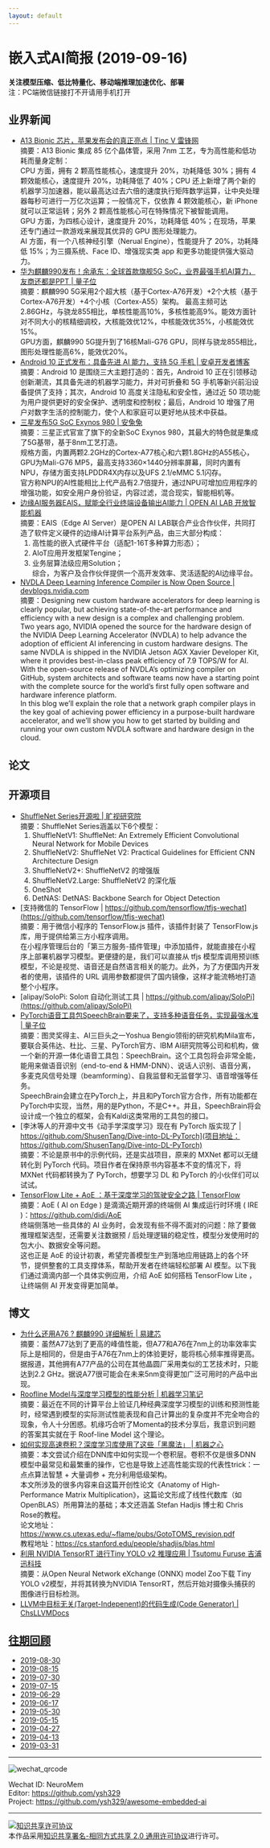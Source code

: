 ```yaml
---
layout: default
---
```


# 嵌入式AI简报 (2019-09-16)

**关注模型压缩、低比特量化、移动端推理加速优化、部署**  
<font>注：PC端微信链接打不开请用手机打开</font>


## 业界新闻  

- [A13 Bionic 芯片，苹果发布会的真正亮点 | Tinc V  雷锋网](https://mp.weixin.qq.com/s/h75Xvm_vEyBDz13ki9ty7Q)  
摘要：A13 Bionic 集成 85 亿个晶体管，采用 7nm 工艺，专为高性能和低功耗而量身定制：  
CPU 方面，拥有 2 颗高性能核心，速度提升 20%，功耗降低 30%；拥有 4 颗效能核心，速度提升 20%，功耗降低了 40%；CPU 还上新增了两个新的机器学习加速器，能以最高达过去六倍的速度执行矩阵数学运算，让中央处理器每秒可进行一万亿次运算；一般情况下，仅依靠 4 颗效能核心，新 iPhone 就可以正常运转；另外 2 颗高性能核心可在特殊情况下被智能调用。  
GPU 方面，为四核心设计，速度提升 20%，功耗降低 40%；在现场，苹果还专门通过一款游戏来展现其优异的 GPU 图形处理能力。  
AI 方面，有一个八核神经引擎（Nerual Engine），性能提升了 20%，功耗降低 15%；为三摄系统、Face ID、增强现实类 app 和更多功能提供强大驱动力。
- [华为麒麟990发布！余承东：全球首款旗舰5G SoC，业界最强手机AI算力，友商还都是PPT | 量子位](https://mp.weixin.qq.com/s/O2_A8Ifvfh_2tbJVOAkb9Q)  
摘要：麒麟990 5G采用2个超大核（基于Cortex-A76开发）+2个大核（基于Cortex-A76开发）+4个小核（Cortex-A55）架构。  最高主频可达2.86GHz，与骁龙855相比，单核性能高10%，多核性能高9%。能效方面针对不同大小的核精细调校，大核能效优12%，中核能效优35%，小核能效优15%。  
GPU方面，麒麟990 5G提升到了16核Mali-G76 GPU，同样与骁龙855相比，图形处理性能高6%，能效优20%。  
- [Android 10 正式发布：具备先进 AI 能力，支持 5G 手机 | 安卓开发者博客](https://mp.weixin.qq.com/s/CjKjOlXYXQp20fm9qAzT7g)  
摘要：Android 10 是围绕三大主题打造的：首先，Android 10 正在引领移动创新潮流，其具备先进的机器学习能力，并对可折叠和 5G 手机等新兴前沿设备提供了支持；其次，Android 10 高度关注隐私和安全性，通过近 50 项功能为用户提供更好的安全保护、透明度和控制权；最后，Android 10 增强了用户对数字生活的控制能力，使个人和家庭可以更好地从技术中获益。  
- [三星发布5G SoC Exynos 980 | 安兔兔](https://mp.weixin.qq.com/s/WovuNkRv6-KjJ2jTwTGnuQ)  
摘要：三星正式官宣了旗下的全新SoC Exynos 980，其最大的特色就是集成了5G基带，基于8nm工艺打造。  
规格方面，内置两颗2.2GHz的Cortex-A77核心和六颗1.8GHz的A55核心，GPU为Mali-G76 MP5，最高支持3360×1440分辨率屏幕，同时内置有NPU，存储方面支持LPDDR4X内存以及UFS 2.1/eMMC 5.1闪存。    
官方称NPU的AI性能相比上代产品有2.7倍提升，通过NPU可增加应用程序的增强功能，如安全用户身份验证，内容过滤，混合现实，智能相机等。      
- [边缘AI服务器EAIS，赋能全行业终端设备输出AI能力 | OPEN AI LAB  开放智能机器](https://mp.weixin.qq.com/s/AW3dAJFYAovMv5Y2omGvAg)  
摘要：EAIS（Edge AI Server）是OPEN AI LAB联合产业合作伙伴，共同打造了软件定义硬件的边缘AI计算平台系列产品，由三大部分构成：  
  1. 高性能的嵌入式硬件平台（适配1-16T多种算力形态）；  
  2. AIoT应用开发框架Tengine；  
  3. 业务层算法级应用Solution；  
综合，为客户及合作伙伴提供一个高开发效率、灵活适配的AI边缘平台。  
- [NVDLA Deep Learning Inference Compiler is Now Open Source | devblogs.nvidia.com](https://devblogs.nvidia.com/nvdla/)  
摘要：Designing new custom hardware accelerators for deep learning is clearly popular, but achieving state-of-the-art performance and efficiency with a new design is a complex and challenging problem.  
Two years ago, NVIDIA opened the source for the hardware design of the NVIDIA Deep Learning Accelerator (NVDLA) to help advance the adoption of efficient AI inferencing in custom hardware designs. The same NVDLA is shipped in the NVIDIA Jetson AGX Xavier Developer Kit, where it provides best-in-class peak efficiency of 7.9 TOPS/W for AI. With the open-source release of NVDLA’s optimizing compiler on GitHub, system architects and software teams now have a starting point with the complete source for the world’s first fully open software and hardware inference platform.  
In this blog we’ll explain the role that a network graph compiler plays in the key goal of achieving power efficiency in a purpose-built hardware accelerator, and we’ll show you how to get started by building and running your own custom NVDLA software and hardware design in the cloud.

## 论文


## 开源项目

- [ShuffleNet Series开源啦 | 旷视研究院](https://mp.weixin.qq.com/s/Nm9PnyM0tA6mWeqGBCpVdA)  
摘要：ShuffleNet Series涵盖以下6个模型：  
  1. ShuffleNetV1: ShuffleNet: An Extremely Efficient Convolutional Neural Network for Mobile Devices  
  2. ShuffleNetV2: ShuffleNet V2: Practical Guidelines for Efficient CNN Architecture Design  
  3. ShuffleNetV2+: ShuffleNetV2 的增强版  
  4. ShuffleNetV2.Large: ShuffleNetV2 的深化版  
  5. OneShot  
  6. DetNAS: DetNAS: Backbone Search for Object Detection  
- [支持微信的 TensorFlow | https://github.com/tensorflow/tfjs-wechat](https://github.com/tensorflow/tfjs-wechat)  
摘要：用于微信小程序的 TensorFlow.js 插件，该插件封装了 TensorFlow.js 库，用于提供给第三方小程序调用。  
在小程序管理后台的「第三方服务-插件管理」中添加插件，就能直接在小程序上部署机器学习模型。更便捷的是，我们可以直接从 tfjs 模型库调用预训练模型，不论是视觉、语音还是自然语言相关的能力。此外，为了方便国内开发者的使用，该插件的 URL 调用参数都提供了国内镜像，这样才能流畅地打造整个小程序。  
- [alipay/SoloPi: Soloπ 自动化测试工具 | https://github.com/alipay/SoloPi](https://github.com/alipay/SoloPi)
- [PyTorch语音工具包SpeechBrain要来了，支持多种语音任务，实现最强水准 | 量子位](https://mp.weixin.qq.com/s/qcQfySe9-Sgz0tgWpbtZIQ)  
摘要：图灵奖得主、AI三巨头之一Yoshua Bengio领衔的研究机构Mila宣布，要联合英伟达、杜比、三星、PyTorch官方、IBM AI研究院等公司和机构，做一个新的开源一体化语音工具包：SpeechBrain。这个工具包将会非常全能，能用来做语音识别（end-to-end & HMM-DNN）、说话人识别、语音分离，多麦克风信号处理（beamforming）、自我监督和无监督学习、语音增强等任务。  
SpeechBrain会建立在PyTorch上，并且和PyTorch官方合作，所有功能都在PyTorch中实现，当然，用的是Python，不是C++。并且，SpeechBrain将会设计成一个独立的框架，会有Kaldi这类常用的工具包的接口。   
- [李沐等人的开源中文书《动手学深度学习》现在有 PyTorch 版实现了 | https://github.com/ShusenTang/Dive-into-DL-PyTorch](项目地址：https://github.com/ShusenTang/Dive-into-DL-PyTorch)  
摘要：不论是原书中的示例代码，还是实战项目，原来的 MXNet 都可以无缝转化到 PyTorch 代码。项目作者在保持原书内容基本不变的情况下，将 MXNet 代码都转换为了 PyTorch，想要学习 DL 和 PyTorch 的小伙伴们可以试试。  
- [TensorFlow Lite + AoE ：基于深度学习的驾驶安全之路 | TensorFlow](https://mp.weixin.qq.com/s/okMKu5gYggq133IB7IigNQ)  
摘要：AoE ( AI on Edge ) 是滴滴近期开源的终端侧 AI 集成运行时环境 ( IRE )：https://github.com/didi/AoE  
终端侧落地一些具体的 AI 业务时，会发现有些不得不面对的问题：除了要做推理框架选型，还需要关注数据预 / 后处理逻辑的稳定性，模型分发使用时的包大小、数据安全等问题。  
这也正是 AoE 的设计初衷，希望完善模型生产到落地应用链路上的各个环节，提供整套的工具支撑体系，帮助开发者在终端轻松部署 AI 模型。以下我们通过滴滴内部一个具体实例应用，介绍 AoE 如何搭档 TensorFlow Lite ，让终端侧 AI 开发变得更加简单。


## 博文


- [为什么还用A76 ? 麒麟990 详细解析 | 易建芯](https://mp.weixin.qq.com/s/3K_5YL57i_KyhqzlqUt-rQ)  
摘要：虽然A77达到了更高的峰值性能，但A77和A76在7nm上的功率效率实际上是相同的，但是由于A76在7nm上的体验更好，能将核心频率推得更高。据报道，其他拥有A77产品的公司在其他晶圆厂采用类似的工艺技术时，只能达到2.2 GHz。据说A77很可能会在未来5nm变得更加广泛可用时的产品中出现。      
- [Roofline Model与深度学习模型的性能分析 | 机器学习笔记](https://zhuanlan.zhihu.com/p/34204282)   
摘要：最近在不同的计算平台上验证几种经典深度学习模型的训练和预测性能时，经常遇到模型的实际测试性能表现和自己计算出的复杂度并不完全吻合的现象，令人十分困惑。机缘巧合听了Momenta的技术分享后，我意识到问题的答案其实就在于 Roof-line Model 这个理论。  
- [如何实现高速卷积？深度学习库使用了这些「黑魔法」 | 机器之心](https://mp.weixin.qq.com/s/RaW_WVKoLBk6jkoA6A3D-A)  
摘要：本文尝试介绍在DNN库中如何实现一个卷积层。卷积不仅是很多DNN模型中最常见和最繁重的操作，它也是导致上述高性能实现的代表性trick：一点点算法智慧 + 大量调参 + 充分利用低级架构。  
本文所涉及的很多内容来自这篇开创性论文《Anatomy of High-Performance Matrix Multiplication》，这篇论文形成了线性代数库（如OpenBLAS）所用算法的基础；本文还涵盖 Stefan Hadjis 博士和 Chris Rose的教程。  
论文地址：https://www.cs.utexas.edu/~flame/pubs/GotoTOMS_revision.pdf  
教程地址：https://cs.stanford.edu/people/shadjis/blas.html  
- [利用 NVIDIA TensorRT 进行Tiny YOLO v2 推理应用 | Tsutomu Furuse 吉浦迅科技](https://mp.weixin.qq.com/s/mWiPNBI5Skl8Wq_upSi9vQ)  
摘要：从Open Neural Network eXchange (ONNX) model Zoo下载 Tiny YOLO v2模型，并将其转换为NVIDIA TensorRT，然后开始对摄像头捕获的图像进行目标检测。  
- [LLVM中目标无关(Target-Indepenent)的代码生成(Code Generator) | ChsLLVMDocs](https://github.com/wuye9036/ChsLLVMDocs/blob/master/CodeGen.md)  


## [往期回顾](https://github.com/ysh329/awesome-embedded-ai)


- [2019-08-30](https://github.com/ysh329/awesome-embedded-ai/blob/master/embedded-ai-report/2019-08-30.md)
- [2019-08-15](https://github.com/ysh329/awesome-embedded-ai/blob/master/embedded-ai-report/2019-08-15.md)
- [2019-07-30](https://github.com/ysh329/awesome-embedded-ai/blob/master/embedded-ai-report/2019-07-30.md)
- [2019-07-15](https://github.com/ysh329/awesome-embedded-ai/blob/master/embedded-ai-report/2019-07-15.md)
- [2019-06-29](https://github.com/ysh329/awesome-embedded-ai/blob/master/embedded-ai-report/2019-06-29.md)
- [2019-06-17](https://github.com/ysh329/awesome-embedded-ai/blob/master/embedded-ai-report/2019-06-17.md)
- [2019-05-30](https://github.com/ysh329/awesome-embedded-ai/blob/master/embedded-ai-report/2019-05-30.md)  
- [2019-05-15](https://github.com/ysh329/awesome-embedded-ai/blob/master/embedded-ai-report/2019-05-15.md)  
- [2019-04-27](https://github.com/ysh329/awesome-embedded-ai/blob/master/embedded-ai-report/2019-04-27.md)  
- [2019-04-13](https://github.com/ysh329/awesome-embedded-ai/blob/master/embedded-ai-report/2019-04-13.md)  
- [2019-03-31](https://github.com/ysh329/awesome-embedded-ai/blob/master/embedded-ai-report/2019-03-31.md)  

----

![wechat_qrcode](../wechat_qrcode.jpg)

Wechat ID: NeuroMem  
Editor: https://github.com/ysh329  
Project: https://github.com/ysh329/awesome-embedded-ai  

----

<a rel="license" href="http://creativecommons.org/licenses/by-sa/2.0/"><img alt="知识共享许可协议" style="border-width:0" src="https://i.creativecommons.org/l/by-sa/2.0/88x31.png" /></a><br />本作品采用<a rel="license" href="http://creativecommons.org/licenses/by-sa/2.0/">知识共享署名-相同方式共享 2.0 通用许可协议</a>进行许可。
